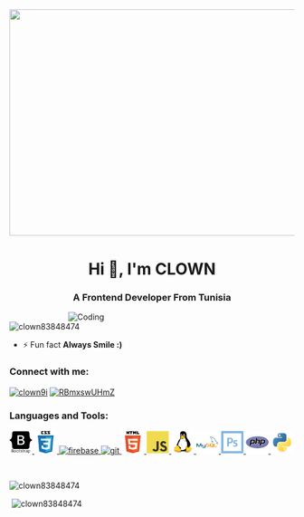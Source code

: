  <img width="900px" height="400px" src="https://media.discordapp.net/attachments/1057958354519085147/1057959561513938964/Picsart_22-12-28_20-37-24-309.jpg?width=685&height=428">
<h1 align="center">Hi 👋, I'm CLOWN</h1>
<h3 align="center">A Frontend Developer From Tunisia</h3>
<img align="right" alt="Coding" width="400px" src="https://media.discordapp.net/attachments/1057958354519085147/1057960114142859284/CLOWN_hacker_dark_joker_6bbdb26e-1f4c-4b01-b493-d8fda04ce6f3.png?width=428&height=428">

<p align="left"> <img src="https://komarev.com/ghpvc/?username=clown83848474&label=Profile%20views&color=0e75b6&style=flat" alt="clown83848474" /> </p>


- ⚡ Fun fact **Always Smile :)**

<h3 align="left">Connect with me:</h3>
<p align="left">
<a href="https://twitter.com/clown9i" target="blank"><img align="center" src="https://raw.githubusercontent.com/rahuldkjain/github-profile-readme-generator/master/src/images/icons/Social/twitter.svg" alt="clown9i" height="30" width="40" /></a>
<a href="https://discord.gg/RBmxswUHmZ" target="blank"><img align="center" src="https://raw.githubusercontent.com/rahuldkjain/github-profile-readme-generator/master/src/images/icons/Social/discord.svg" alt="RBmxswUHmZ" height="30" width="40" /></a>
</p>

<h3 align="left">Languages and Tools:</h3>
<p align="left"> <a href="https://getbootstrap.com" target="_blank" rel="noreferrer"> <img src="https://raw.githubusercontent.com/devicons/devicon/master/icons/bootstrap/bootstrap-plain-wordmark.svg" alt="bootstrap" width="40" height="40"/> </a> <a href="https://www.w3schools.com/css/" target="_blank" rel="noreferrer"> <img src="https://raw.githubusercontent.com/devicons/devicon/master/icons/css3/css3-original-wordmark.svg" alt="css3" width="40" height="40"/> </a> <a href="https://firebase.google.com/" target="_blank" rel="noreferrer"> <img src="https://www.vectorlogo.zone/logos/firebase/firebase-icon.svg" alt="firebase" width="40" height="40"/> </a> <a href="https://git-scm.com/" target="_blank" rel="noreferrer"> <img src="https://www.vectorlogo.zone/logos/git-scm/git-scm-icon.svg" alt="git" width="40" height="40"/> </a> <a href="https://www.w3.org/html/" target="_blank" rel="noreferrer"> <img src="https://raw.githubusercontent.com/devicons/devicon/master/icons/html5/html5-original-wordmark.svg" alt="html5" width="40" height="40"/> </a> <a href="https://developer.mozilla.org/en-US/docs/Web/JavaScript" target="_blank" rel="noreferrer"> <img src="https://raw.githubusercontent.com/devicons/devicon/master/icons/javascript/javascript-original.svg" alt="javascript" width="40" height="40"/> </a> <a href="https://www.linux.org/" target="_blank" rel="noreferrer"> <img src="https://raw.githubusercontent.com/devicons/devicon/master/icons/linux/linux-original.svg" alt="linux" width="40" height="40"/> </a> <a href="https://www.mysql.com/" target="_blank" rel="noreferrer"> <img src="https://raw.githubusercontent.com/devicons/devicon/master/icons/mysql/mysql-original-wordmark.svg" alt="mysql" width="40" height="40"/> </a> <a href="https://www.photoshop.com/en" target="_blank" rel="noreferrer"> <img src="https://raw.githubusercontent.com/devicons/devicon/master/icons/photoshop/photoshop-line.svg" alt="photoshop" width="40" height="40"/> </a> <a href="https://www.php.net" target="_blank" rel="noreferrer"> <img src="https://raw.githubusercontent.com/devicons/devicon/master/icons/php/php-original.svg" alt="php" width="40" height="40"/> </a> <a href="https://www.python.org" target="_blank" rel="noreferrer"> <img src="https://raw.githubusercontent.com/devicons/devicon/master/icons/python/python-original.svg" alt="python" width="40" height="40"/> </a> </p>
<br>
<p><img align="left" src="https://github-readme-stats.vercel.app/api/top-langs?username=clown83848474&show_icons=true&locale=en&layout=compact" alt="clown83848474" /></p>
<br>
<p>&nbsp;<img align="center" src="https://github-readme-stats.vercel.app/api?username=clown83848474&show_icons=true&locale=en" alt="clown83848474" /></p>
<br>
